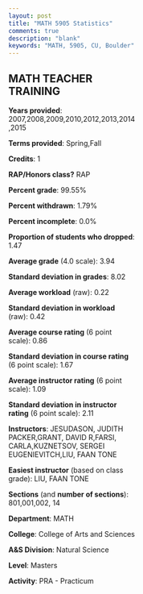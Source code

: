 ```yaml
---
layout: post
title: "MATH 5905 Statistics"
comments: true
description: "blank"
keywords: "MATH, 5905, CU, Boulder"
--- 
```

<head>
<script src="https://ajax.googleapis.com/ajax/libs/jquery/2.1.3/jquery.min.js"></script>
<script src="https://dl.dropboxusercontent.com/s/pc42nxpaw1ea4o9/highcharts.js?dl=0"></script>
<!-- <script src="../assets/js/highcharts.js"></script> -->
<style type="text/css">@font-face {
	font-family: "Bebas Neue";
	src: url(https://www.filehosting.org/file/details/544349/BebasNeue%20Regular.otf) format("opentype");
	}
	h1.Bebas { 
		font-family: "Bebas Neue", Verdana, Tahoma;
	}
</style>
</head>
<body>
	<div id="container" style="float: right; width: 45%; height: 88%; margin-left: 2.5%; margin-right: 2.5%;"></div>
	<script language="JavaScript">
		$(document).ready(function() {
		var chart = {type: 'column'};
		var title = {text: 'Grade Distribution'};
		var xAxis = {categories: ['A','B','C','D','F'],crosshair: true};
		var yAxis = {min: 0,title: {text: 'Percentage'}};
		var tooltip = {headerFormat: '<center><b><span style="font-size:20px">{point.key}</span></b></center>',
		               pointFormat: '<td style="padding:0"><b>{point.y:.1f}%</b></td>',
		               footerFormat: '</table>',shared: true,useHTML: true};
		var plotOptions = {column: {pointPadding: 0.0,borderWidth: 0}};  
		var credits = {enabled: false};var series= [{name: 'Percent',data: [96.0,3.0,0.5,0.5,0.0,]}];
		var json = {};
		json.chart = chart;
		json.title = title;
		json.tooltip = tooltip;
		json.xAxis = xAxis;
		json.yAxis = yAxis;  
		json.series = series;
		json.plotOptions = plotOptions;  
		json.credits = credits;
		$('#container').highcharts(json);
	});
	</script>
</body>
			   
## MATH TEACHER TRAINING

**Years provided**: 2007,2008,2009,2010,2012,2013,2014,2015

**Terms provided**: Spring,Fall

**Credits**: 1

**RAP/Honors class?** RAP

**Percent grade**: 99.55%

**Percent withdrawn**: 1.79%

**Percent incomplete**: 0.0%

**Proportion of students who dropped**: 1.47

**Average grade** (4.0 scale): 3.94

**Standard deviation in grades**: 8.02

**Average workload** (raw): 0.22

**Standard deviation in workload** (raw): 0.42

**Average course rating** (6 point scale): 0.86

**Standard deviation in course rating** (6 point scale): 1.67

**Average instructor rating** (6 point scale): 1.09

**Standard deviation in instructor rating** (6 point scale): 2.11

**Instructors**: JESUDASON, JUDITH PACKER,GRANT, DAVID R,FARSI, CARLA,KUZNETSOV, SERGEI EUGENIEVITCH,LIU, FAAN TONE

**Easiest instructor** (based on class grade): LIU, FAAN TONE

**Sections** (and **number of sections**): 801,001,002, 14

**Department**: MATH

**College**: College of Arts and Sciences

**A&S Division**: Natural Science

**Level**: Masters

**Activity**: PRA - Practicum